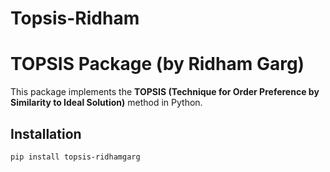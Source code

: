 # Topsis-Ridham

# TOPSIS Package (by Ridham Garg)

This package implements the **TOPSIS (Technique for Order Preference by Similarity to Ideal Solution)** method in Python.

## Installation
```bash
pip install topsis-ridhamgarg
